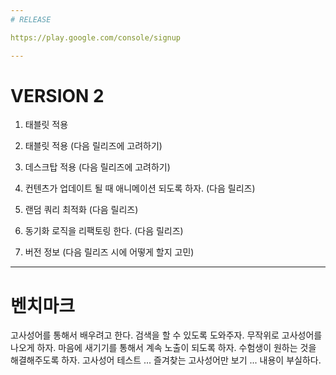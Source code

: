 ```yaml
---
# RELEASE

https://play.google.com/console/signup

---
```

# VERSION 2

1. 태블릿 적용

2. 태블릿 적용 (다음 릴리즈에 고려하기)
3. 데스크탑 적용 (다음 릴리즈에 고려하기)
4. 컨텐츠가 업데이트 될 때 애니메이션 되도록 하자. (다음 릴리즈)
5. 랜덤 쿼리 최적화 (다음 릴리즈)
6. 동기화 로직을 리팩토링 한다. (다음 릴리즈)
7. 버전 정보 (다음 릴리즈 시에 어떻게 할지 고민)

----
# 벤치마크

고사성어를 통해서 배우려고 한다.
검색을 할 수 있도록 도와주자.
무작위로 고사성어를 나오게 하자.
마음에 새기기를 통해서 계속 노출이 되도록 하자.
수험생이 원하는 것을 해결해주도록 하자.
고사성어 테스트 ... 
즐겨찾는 고사성어만 보기 ...
내용이 부실하다.